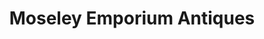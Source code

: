 ---
title: "Moseley Emporium Antiques"
url: /birmingham/moseley-emporium-antiques/
shop: antiques
---